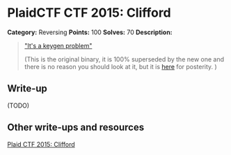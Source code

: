 # PlaidCTF CTF 2015: Clifford

**Category:** Reversing
**Points:** 100
**Solves:** 70
**Description:**

> ["It's a keygen problem"](http://play.plaidctf.com/files/clifford_fb9d383f537c803a82b5040e801785e0.elf)
> 
> 
> (This is the original binary, it is 100% superseded by the new one and there is no reason you should look at it, but it is [here](http://play.plaidctf.com/files/clifford_d4db798d82a284a63341055200f2502d.elf) for posterity. )

## Write-up

(TODO)

## Other write-ups and resources

[Plaid CTF 2015: Clifford](https://github.com/smokeleeteveryday/CTF_WRITEUPS/tree/master/2015/PCTF/reversing/clifford)
